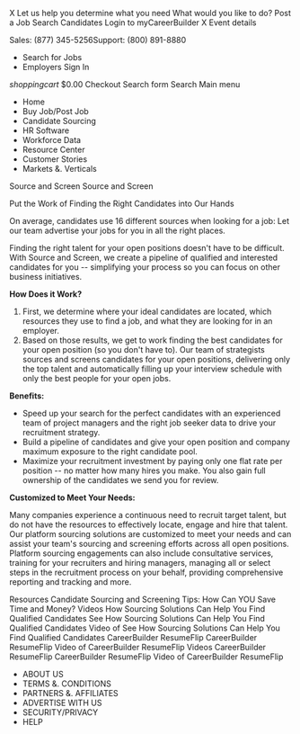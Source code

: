 X Let us help you determine what you need What would you like to do? Post a Job Search Candidates Login to myCareerBuilder X Event details

Sales: (877) 345-5256Support: (800) 891-8880

*   Search for Jobs
*   Employers Sign In

_shoppingcart_ $0.00 Checkout Search form Search Main menu

*   Home
*   Buy Job/Post Job
*   Candidate Sourcing
*   HR Software
*   Workforce Data
*   Resource Center
*   Customer Stories
*   Markets &. Verticals

Source and Screen Source and Screen

Put the Work of Finding the Right Candidates into Our Hands

On average, candidates use 16 different sources when looking for a job: Let our team advertise your jobs for you in all the right places.

Finding the right talent for your open positions doesn't have to be difficult. With Source and Screen, we create a pipeline of qualified and interested candidates for you -- simplifying your process so you can focus on other business initiatives.

**How Does it Work?**

1.  First, we determine where your ideal candidates are located, which resources they use to find a job, and what they are looking for in an employer.
2.  Based on those results, we get to work finding the best candidates for your open position (so you don't have to). Our team of strategists sources and screens candidates for your open positions, delivering only the top talent and automatically filling up your interview schedule with only the best people for your open jobs.

**Benefits:**

*   Speed up your search for the perfect candidates with an experienced team of project managers and the right job seeker data to drive your recruitment strategy.
*   Build a pipeline of candidates and give your open position and company maximum exposure to the right candidate pool.
*   Maximize your recruitment investment by paying only one flat rate per position -- no matter how many hires you make. You also gain full ownership of the candidates we send you for review.

**Customized to Meet Your Needs:**

Many companies experience a continuous need to recruit target talent, but do not have the resources to effectively locate, engage and hire that talent. Our platform sourcing solutions are customized to meet your needs and can assist your team's sourcing and screening efforts across all open positions. Platform sourcing engagements can also include consultative services, training for your recruiters and hiring managers, managing all or select steps in the recruitment process on your behalf, providing comprehensive reporting and tracking and more.

Resources Candidate Sourcing and Screening Tips: How Can YOU Save Time and Money? Videos How Sourcing Solutions Can Help You Find Qualified Candidates See How Sourcing Solutions Can Help You Find Qualified Candidates Video of See How Sourcing Solutions Can Help You Find Qualified Candidates CareerBuilder ResumeFlip CareerBuilder ResumeFlip Video of CareerBuilder ResumeFlip Videos CareerBuilder ResumeFlip CareerBuilder ResumeFlip Video of CareerBuilder ResumeFlip

*   ABOUT US
*   TERMS &. CONDITIONS
*   PARTNERS &. AFFILIATES
*   ADVERTISE WITH US
*   SECURITY/PRIVACY
*   HELP